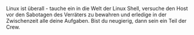 Linux ist überall - tauche ein in die Welt der Linux Shell, versuche den Host vor den Sabotagen des Verräters zu bewahren und erledige in der Zwischenzeit alle deine Aufgaben. Bist du neugierig, dann sein ein Teil der Crew.

